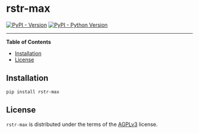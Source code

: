 # rstr-max

[![PyPI - Version](https://img.shields.io/pypi/v/rstr-max.svg)](https://pypi.org/project/rstr-max)
[![PyPI - Python Version](https://img.shields.io/pypi/pyversions/rstr-max.svg)](https://pypi.org/project/rstr-max)

-----

**Table of Contents**

- [Installation](#installation)
- [License](#license)

## Installation

```console
pip install rstr-max
```

## License

`rstr-max` is distributed under the terms of the [AGPLv3](https://www.gnu.org/licenses/agpl-3.0.html) license.

